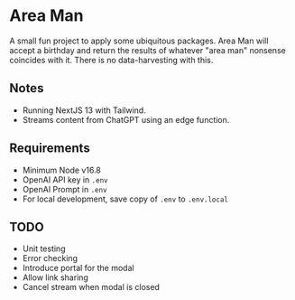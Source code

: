 # Area Man

A small fun project to apply some ubiquitous packages. Area Man will accept a birthday and return the results of whatever "area man" nonsense coincides with it. There is no data-harvesting with this.

## Notes

* Running NextJS 13 with Tailwind.
* Streams content from ChatGPT using an edge function.

## Requirements

* Minimum Node v16.8
* OpenAI API key in `.env`
* OpenAI Prompt in `.env`
* For local development, save copy of `.env` to `.env.local`

## TODO
* Unit testing
* Error checking
* Introduce portal for the modal
* Allow link sharing
* Cancel stream when modal is closed